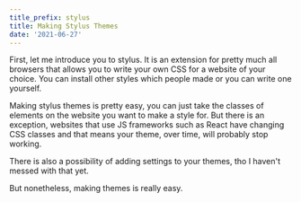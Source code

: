 ```yaml
---
title_prefix: stylus
title: Making Stylus Themes
date: '2021-06-27'
---
```


First, let me introduce you to stylus. It is an extension for pretty much all browsers that allows you to write your own CSS for a website of your choice. You can install other styles which people made or you can write one yourself.

Making stylus themes is pretty easy, you can just take the classes of elements on the website you want to make a style for. But there is an exception, websites that use JS frameworks such as React have changing CSS classes and that means your theme, over time, will probably stop working.

There is also a possibility of adding settings to your themes, tho I haven't messed with that yet.

But nonetheless, making themes is really easy.
